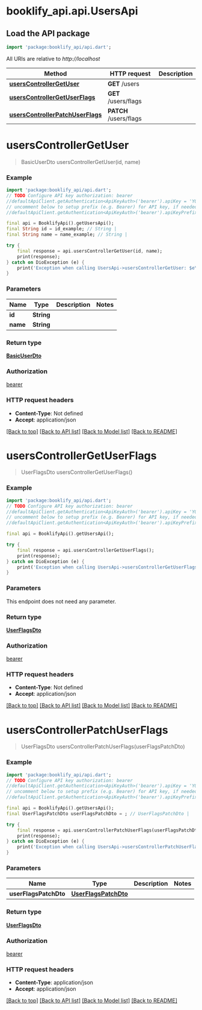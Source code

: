 # booklify_api.api.UsersApi

## Load the API package
```dart
import 'package:booklify_api/api.dart';
```

All URIs are relative to *http://localhost*

Method | HTTP request | Description
------------- | ------------- | -------------
[**usersControllerGetUser**](UsersApi.md#userscontrollergetuser) | **GET** /users | 
[**usersControllerGetUserFlags**](UsersApi.md#userscontrollergetuserflags) | **GET** /users/flags | 
[**usersControllerPatchUserFlags**](UsersApi.md#userscontrollerpatchuserflags) | **PATCH** /users/flags | 


# **usersControllerGetUser**
> BasicUserDto usersControllerGetUser(id, name)



### Example
```dart
import 'package:booklify_api/api.dart';
// TODO Configure API key authorization: bearer
//defaultApiClient.getAuthentication<ApiKeyAuth>('bearer').apiKey = 'YOUR_API_KEY';
// uncomment below to setup prefix (e.g. Bearer) for API key, if needed
//defaultApiClient.getAuthentication<ApiKeyAuth>('bearer').apiKeyPrefix = 'Bearer';

final api = BooklifyApi().getUsersApi();
final String id = id_example; // String | 
final String name = name_example; // String | 

try {
    final response = api.usersControllerGetUser(id, name);
    print(response);
} catch on DioException (e) {
    print('Exception when calling UsersApi->usersControllerGetUser: $e\n');
}
```

### Parameters

Name | Type | Description  | Notes
------------- | ------------- | ------------- | -------------
 **id** | **String**|  | 
 **name** | **String**|  | 

### Return type

[**BasicUserDto**](BasicUserDto.md)

### Authorization

[bearer](../README.md#bearer)

### HTTP request headers

 - **Content-Type**: Not defined
 - **Accept**: application/json

[[Back to top]](#) [[Back to API list]](../README.md#documentation-for-api-endpoints) [[Back to Model list]](../README.md#documentation-for-models) [[Back to README]](../README.md)

# **usersControllerGetUserFlags**
> UserFlagsDto usersControllerGetUserFlags()



### Example
```dart
import 'package:booklify_api/api.dart';
// TODO Configure API key authorization: bearer
//defaultApiClient.getAuthentication<ApiKeyAuth>('bearer').apiKey = 'YOUR_API_KEY';
// uncomment below to setup prefix (e.g. Bearer) for API key, if needed
//defaultApiClient.getAuthentication<ApiKeyAuth>('bearer').apiKeyPrefix = 'Bearer';

final api = BooklifyApi().getUsersApi();

try {
    final response = api.usersControllerGetUserFlags();
    print(response);
} catch on DioException (e) {
    print('Exception when calling UsersApi->usersControllerGetUserFlags: $e\n');
}
```

### Parameters
This endpoint does not need any parameter.

### Return type

[**UserFlagsDto**](UserFlagsDto.md)

### Authorization

[bearer](../README.md#bearer)

### HTTP request headers

 - **Content-Type**: Not defined
 - **Accept**: application/json

[[Back to top]](#) [[Back to API list]](../README.md#documentation-for-api-endpoints) [[Back to Model list]](../README.md#documentation-for-models) [[Back to README]](../README.md)

# **usersControllerPatchUserFlags**
> UserFlagsDto usersControllerPatchUserFlags(userFlagsPatchDto)



### Example
```dart
import 'package:booklify_api/api.dart';
// TODO Configure API key authorization: bearer
//defaultApiClient.getAuthentication<ApiKeyAuth>('bearer').apiKey = 'YOUR_API_KEY';
// uncomment below to setup prefix (e.g. Bearer) for API key, if needed
//defaultApiClient.getAuthentication<ApiKeyAuth>('bearer').apiKeyPrefix = 'Bearer';

final api = BooklifyApi().getUsersApi();
final UserFlagsPatchDto userFlagsPatchDto = ; // UserFlagsPatchDto | 

try {
    final response = api.usersControllerPatchUserFlags(userFlagsPatchDto);
    print(response);
} catch on DioException (e) {
    print('Exception when calling UsersApi->usersControllerPatchUserFlags: $e\n');
}
```

### Parameters

Name | Type | Description  | Notes
------------- | ------------- | ------------- | -------------
 **userFlagsPatchDto** | [**UserFlagsPatchDto**](UserFlagsPatchDto.md)|  | 

### Return type

[**UserFlagsDto**](UserFlagsDto.md)

### Authorization

[bearer](../README.md#bearer)

### HTTP request headers

 - **Content-Type**: application/json
 - **Accept**: application/json

[[Back to top]](#) [[Back to API list]](../README.md#documentation-for-api-endpoints) [[Back to Model list]](../README.md#documentation-for-models) [[Back to README]](../README.md)

